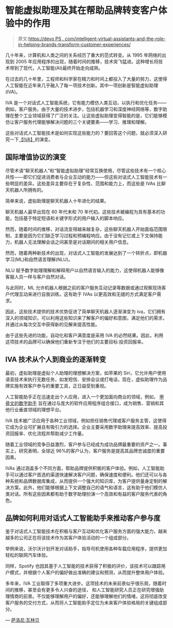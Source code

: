 # 智能虚拟助理及其在帮助品牌转变客户体验中的作用

> 原文:[https://devo PS . com/intelligent-virtual-assistants-and-the-role-in-helping-brands-transform-customer-experiences/](https://devops.com/intelligent-virtual-assistants-and-their-role-in-helping-brands-transform-customer-experiences/)

几十年来，计算机和人类之间的关系经历了重大的范式转变。从 1995 年网络的出现到 2005 年应用程序的出现，随着时间的推移，技术突飞猛进。这种增长将技术带到了现代，人工智能(AI)最终开始走向成熟。

在过去的几十年里，工程师和科学家在精力和时间上都投入了大量的努力，这使得人工智能在近年来几乎融入了每一项技术创新。其中一项创新是智能虚拟助理(IVA)。

IVA 是一个对话式人工智能系统，它有能力模仿人类互动，以执行和优化任务——例如，客户服务。由于大量的技术进步，包括机器学习和深度神经网络等，数字助理在整个工业领域获得了广泛的关注。让这些虚拟助理变得智能的是，它们能够模仿让客户服务代理能够解决问题的三个关键要素——学习、推理和理解。

这些对话式人工智能技术是如何实现这些能力的？要回答这个问题，就必须深入研究一下[【IVA】](https://www.gminsights.com/industry-analysis/intelligent-virtual-assistant-iva-market?utm_source=SecurityBoulevard&utm_medium=Editorial&utm_campaign=Sustainable%20and%20Smart%20Technologies)的演变。

## **国际增值协议的演变**

尽管术语“聊天机器人”和“智能虚拟助理”经常互换使用，尽管这些技术有一个核心共性——即它们促进消费者与企业互动的能力——但这些对话式人工智能技术有一些明显的差异。这些差异主要存在于复杂性、范围和能力上，而这些是 IVAs 比聊天机器人所拥有的。

简单来说，虚拟助理是聊天机器人十年进化的结果。

聊天机器人最早出现在 60 年代末和 70 年代初。这些技术被编程为具有基本的功能，包括基于特定短语和关键字形式的用户输入的脚本响应。

然而，随着时间的推移，对话流变得越来越复杂，这些聊天机器人开始面临范围限制，主要是因为它们缺乏学习过程和预编程响应。由于没有记忆或上下文保持能力，机器人无法理解会话之间甚至是对话期间的相关用户信息。

然而，随着两种新技术的出现，对话式人工智能的发展达到了一个转折点，即机器学习(ML)和自然语言理解(NLU)。

NLU 赋予数字助理理解和解释用户以自然语言输入的能力，这使得机器人能够像客服人员一样与客户自然对话。

与此同时，ML 允许机器人根据之前的客户服务互动记录等数据或通过观察现场客户代理互动来进行自我训练。这有助于 IVAs 以更高效和无缝的方式满足客户需求。

因此，这些技术提供的技术优势促进了简单聊天机器人逐渐演变为 iva，它们拥有深入的领域知识，可以利用这些知识来了解客户的偏好和意图，满足他们的需求，并通过从每次交互中获得新的见解来提高性能。

由于这些先进的功能，自动化和客户满意度是采用 IVA 的必然结果。因此，利用这项技术的品牌可以确保他们重新专注于他们的主要目标:投资回报率。

## **IVA 技术从个人到商业的逐渐转变**

最初，虚拟助理是虚拟个人助理的理想解决方案，如苹果的 Siri，它允许用户使用语音技术来执行无数任务，如发短信、安排会议或打电话，现在，虚拟助理作为品牌实施有效客户参与的重要工具，正日益受到重视。

人工智能助手正在迅速走出个人应用，进入一个更加面向商业的领域，例如， [甲骨文的数字助手](https://searchunifiedcommunications.techtarget.com/feature/Enhancing-business-processes-with-intelligent-virtual-assistants) 旨在通过与庞大的软件应用程序组合接口，成为销售、营销和其他行业垂直领域的理想平台。

IVA 技术被广泛应用于各种工业领域，例如担任销售代理或客户服务主管，这使得它成为企业可扩展且有吸引力的选择。企业主要采用数字助理来提高效率、提高投资回报率、优化流程并帮助减少工作量。

随着工业领域的竞争日益激烈，客户参与已经成为成功品牌最重要的资产之一。事实上，研究表明，全球近 96%的客户认为，客户服务是提高其品牌忠诚度的重要因素。

IVAs 通过涵盖多个不同方面，帮助品牌提供积极的客户体验。例如，人工智能助手可以通过客户首选的渠道快速解决客户问题，确保速度和便利。他们还可以与各种系统和品牌数据库集成，从而提供一个强大的知识库，为客户提供量身定制的解决方案。此外，他们能够根据上下文调整自己的语气和语言，这有助于他们模仿人类对话。所有这些因素都有助于数字助理扮演一个高效和有益的客户服务代表的角色。

## **品牌如何利用对话式人工智能助手来推动客户参与度**

鉴于对话式人工智能技术在积极与客户互动和优化客户服务方面的强大能力，越来越多的公司正在将该技术作为其客户体验活动的一个组成部分。

举例来说，沃尔沃计划开发对话助手，指导司机使用各种车载应用程序，提供更加轻松的联网汽车体验。

同样，Spotify 也因其基于人工智能的技术[](https://www.talk-business.co.uk/2019/06/07/the-role-of-artificial-intelligence-in-customer-engagement/)获得了积极的评价，该技术可以跟踪用户模式，并根据个人客户的偏好做出准确的建议和预测，从而提升整体用户体验。

多年来，IVA 工业取得了多项重大进步。这项技术的未来前景似乎很乐观，随着时间的推移，甚至会有更多令人兴奋的途径， 和人工智能研究人员正在研究增强助理情商的前景。不仅能够理解用户的偏好，还能够理解他们的情绪，这将彻底改变客户服务的交付方式，从而将人工智能助手定位为未来客户体验格局的关键组成部分。

— [萨洛尼·瓦林贝](https://devops.com/author/saloni-walimbe/)